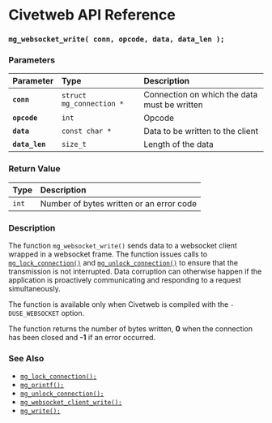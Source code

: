 # Civetweb API Reference

### `mg_websocket_write( conn, opcode, data, data_len );`

### Parameters

| Parameter | Type | Description |
| :--- | :--- | :--- |
|**`conn`**|`struct mg_connection *`|Connection on which the data must be written|
|**`opcode`**|`int`|Opcode|
|**`data`**|`const char *`|Data to be written to the client|
|**`data_len`**|`size_t`|Length of the data|

### Return Value

| Type | Description |
| :--- | :--- |
|`int`|Number of bytes written or an error code|

### Description

The function `mg_websocket_write()` sends data to a websocket client wrapped in a websocket frame. The function issues calls to [`mg_lock_connection()`](mg_lock_connection.md) and [`mg_unlock_connection()`](mg_unlock_connection.md) to ensure that the transmission is not interrupted. Data corruption can otherwise happen if the application is proactively communicating and responding to a request simultaneously.

The function is available only when Civetweb is compiled with the `-DUSE_WEBSOCKET` option.

The function returns the number of bytes written, **0** when the connection has been closed and **-1** if an error occurred.

### See Also

* [`mg_lock_connection();`](mg_lock_connection.md)
* [`mg_printf();`](mg_printf.md)
* [`mg_unlock_connection();`](mg_unlock_connection.md)
* [`mg_websocket_client_write();`](mg_websocket_client_write.md)
* [`mg_write();`](mg_write.md)
